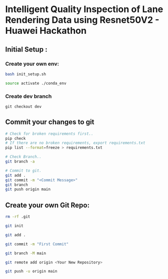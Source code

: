 # Intelligent Quality Inspection of Lane Rendering Data using Resnet50V2 - Huawei Hackathon  <!-- /- Go Team **AbsoluteNoobs**🏆🏆--> 

## Initial Setup : 

### Create your own env:
```bash
bash init_setup.sh

source activate ./conda_env
```
### Create dev branch
```
git checkout dev
```

## Commit your changes to git
```bash
# Check for broken requirements first..
pip check
# If there are no broken requirements, export requirements.txt
pip list --format=freeze > requirements.txt

# Check Branch..
git branch -a

# Commit to git.
git add .
git commit -m "<Commit Message>"
git branch
git push origin main
```

## Create your own Git Repo:
```bash 
rm -rf .git

git init

git add .

git commit -m "First Commit"

git branch -M main

git remote add origin <Your New Repository>

git push -u origin main

```
